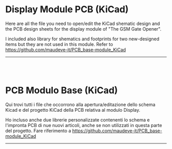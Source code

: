 # Display Module PCB (KiCad)

Here are all the file you need to open/edit the KiCad shematic design and the PCB design sheets for the display module of "The GSM Gate Opener".

I included also library for shematics and footprints for two new-designed items but they are not used in this module. Refer to https://github.com/maudeve-it/PCB_base-module_KiCad

---

<br>
<br>


# PCB Modulo Base (KiCad)

Qui trovi tutti i file che occorrono alla apertura/editazione dello schema Kicad e del progetto KiCad della PCB relativa al modulo Display.

Ho incluso anche due librerie personalizzate contenenti lo schema e l'impronta PCB di nue nuovi articoli, anche se non utilizzati in questa parte del progetto. Fare riferimento a https://github.com/maudeve-it/PCB_base-module_KiCad

---
